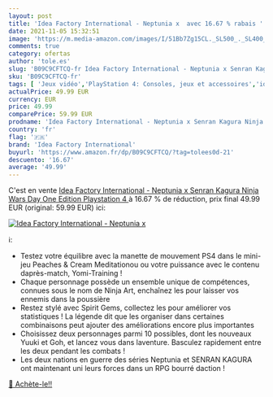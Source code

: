 ```yaml
---
layout: post
title: 'Idea Factory International - Neptunia x  avec 16.67 % rabais '
date: 2021-11-05 15:32:51
image: 'https://m.media-amazon.com/images/I/51Bb7Zg15CL._SL500_._SL400_.jpg'
comments: true
category: ofertas
author: 'tole.es'
slug: 'B09C9CFTCQ-fr Idea Factory International - Neptunia x Senran Kagura...'
sku: 'B09C9CFTCQ-fr'
tags: [ 'Jeux vidéo','PlayStation 4: Consoles, jeux et accessoires','idea factory international', ]
actualPrice: 49.99 EUR
currency: EUR
price: 49.99
comparePrice: 59.99 EUR
prodname: 'Idea Factory International - Neptunia x Senran Kagura Ninja Wars Day One Edition  Playstation 4 '
country: 'fr'
flag: '🇫🇷'
brand: 'Idea Factory International'
buyurl: 'https://www.amazon.fr/dp/B09C9CFTCQ/?tag=tolees0d-21'
descuento: '16.67'
average: '49.99'
---
```


C'est en vente [Idea Factory International - Neptunia x Senran Kagura Ninja Wars Day One Edition  Playstation 4 ](https://www.amazon.fr/dp/B09C9CFTCQ/?tag=tolees0d-21)  à  16.67 % de réduction, prix final  49.99 EUR (original: 59.99 EUR) ici:

[![Idea Factory International - Neptunia x ](https://m.media-amazon.com/images/I/51Bb7Zg15CL._SL500_._SL400_.jpg)](https://www.amazon.fr/dp/B09C9CFTCQ/?tag=tolees0d-21)

ℹ️:

- Testez votre équilibre avec la manette de mouvement PS4 dans le mini-jeu Peaches & Cream Meditationou ou votre puissance avec le contenu daprès-match, Yomi-Training !
- Chaque personnage possède un ensemble unique de compétences, connues sous le nom de Ninja Art, enchaînez les pour laisser vos ennemis dans la poussière
- Restez stylé avec Spirit Gems, collectez les pour améliorer vos statistiques ! La légende dit que les organiser dans certaines combinaisons peut ajouter des améliorations encore plus importantes
- Choisissez deux personnages parmi 10 possibles, dont les nouveaux Yuuki et Goh, et lancez vous dans laventure. Basculez rapidement entre les deux pendant les combats !
- Les deux nations en guerre des séries Neptunia et SENRAN KAGURA ont maintenant uni leurs forces dans un RPG bourré daction !

[🛒 Achète-le!!](https://www.amazon.fr/dp/B09C9CFTCQ/?tag=tolees0d-21)
